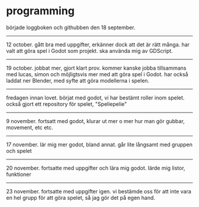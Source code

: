 # programming

började loggboken och githubben den 18 september.

---

12 october. gått bra med uppgifter, erkänner dock att det är rätt många. har valt att göra spel i Godot som projekt. ska använda mig av GDScript.

---

19 october. jobbat mer, gjort klart prov. kommer kanske jobba tillsammans med lucas, simon och möjligtsvis mer med att göra spel i Godot. har också laddat ner Blender, med syfte att göra modellerna i spelen.

---

fredagen innan lovet. börjat med godot, vi har bestämt roller inom spelet. också gjort ett repository för spelet, "Speliepelie"

---

9 november. fortsatt med godot, klurar ut mer o mer hur man gör gubbar, movement, etc etc.

---

17 november. lär mig mer godot, bland annat. går lite långsamt med gruppen och spelet

---

20 november. fortsatte med uppgifter och lära mig godot. lärde mig listor, funktioner

---

23 november. fortsatte med uppgifter igen. vi bestämde oss för att inte vara en hel grupp för att göra spelet, så jag gör det på egen hand.
